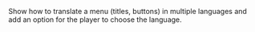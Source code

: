Show how to translate a menu (titles, buttons) in multiple languages and add an option for the player to choose the language.
